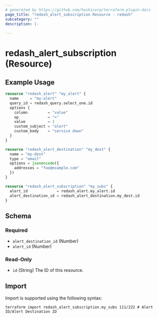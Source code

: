 ```yaml
---
# generated by https://github.com/hashicorp/terraform-plugin-docs
page_title: "redash_alert_subscription Resource - redash"
subcategory: ""
description: |-
  
---
```


# redash_alert_subscription (Resource)



## Example Usage

```terraform
resource "redash_alert" "my_alert" {
  name     = "my-alert"
  query_id = redash_query.select_one.id
  options {
    column         = "value"
    op             = "<"
    value          = 1
    custom_subject = "alert"
    custom_body    = "service down"
  }
}

resource "redash_alert_destination" "my_dest" {
  name = "my-dest"
  type = "email"
  options = jsonencode({
    addresses = "foo@example.com"
  })
}

resource "redash_alert_subscription" "my_subs" {
  alert_id             = redash_alert.my_alert.id
  alert_destination_id = redash_alert_destination.my_dest.id
}
```

<!-- schema generated by tfplugindocs -->
## Schema

### Required

- `alert_destination_id` (Number)
- `alert_id` (Number)

### Read-Only

- `id` (String) The ID of this resource.

## Import

Import is supported using the following syntax:

```shell
terraform import redash_alert_subscription.my_subs 111/222 # Alert ID/Alert Destination ID
```
